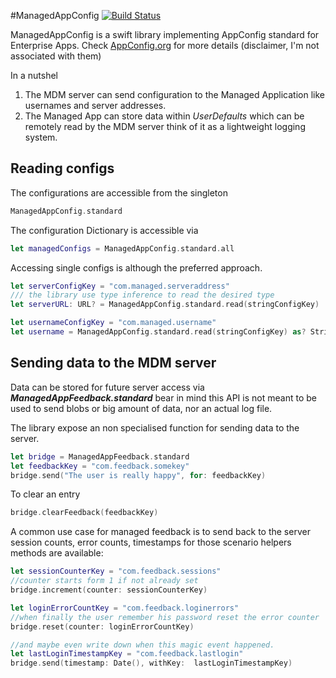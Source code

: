 #ManagedAppConfig [![Build Status](https://travis-ci.org/strfn/ManagedAppConfig.svg?branch=develop)](https://travis-ci.org/strfn/ManagedAppConfig)

ManagedAppConfig is a swift library implementing AppConfig standard for Enterprise Apps.
Check [AppConfig.org](https://www.appconfig.org/ios/) for more details (disclaimer, I'm not associated with them)

In a nutshel

1. The MDM server can send configuration to the Managed Application like usernames and server addresses.
2. The Managed App can store data within *UserDefaults* which can be remotely read by the MDM server think of it as a lightweight logging system.


Reading configs
-------------

The configurations are accessible from the singleton
```swift
ManagedAppConfig.standard
```

The configuration Dictionary is accessible via
```swift
let managedConfigs = ManagedAppConfig.standard.all
```

Accessing single configs is although the preferred approach.
```swift
let serverConfigKey = "com.managed.serveraddress"
/// the library use type inference to read the desired type
let serverURL: URL? = ManagedAppConfig.standard.read(stringConfigKey)

let usernameConfigKey = "com.managed.username"
let username = ManagedAppConfig.standard.read(stringConfigKey) as? String
```

Sending data to the MDM server
-------------

Data can be stored for future server access via ***ManagedAppFeedback.standard*** bear in mind this API is not meant to be used to send blobs or big amount of data, nor an actual log file.

The library expose an non specialised function for sending data to the server.
```swift
let bridge = ManagedAppFeedback.standard
let feedbackKey = "com.feedback.somekey"
bridge.send("The user is really happy", for: feedbackKey)
```

To clear an entry
```swift
bridge.clearFeedback(feedbackKey)
```

A common use case for managed feedback is to send back to the server session counts, error counts, timestamps for those scenario helpers methods are available:
```swift
let sessionCounterKey = "com.feedback.sessions"
//counter starts form 1 if not already set
bridge.increment(counter: sessionCounterKey)

let loginErrorCountKey = "com.feedback.loginerrors"
//when finally the user remember his password reset the error counter
bridge.reset(counter: loginErrorCountKey)

//and maybe even write down when this magic event happened.
let lastLoginTimestampKey = "com.feedback.lastlogin"
bridge.send(timestamp: Date(), withKey:  lastLoginTimestampKey)
```


